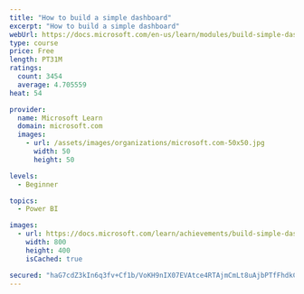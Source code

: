 ```yaml
---
title: "How to build a simple dashboard"
excerpt: "How to build a simple dashboard"
webUrl: https://docs.microsoft.com/en-us/learn/modules/build-simple-dashboard/
type: course
price: Free
length: PT31M
ratings:
  count: 3454
  average: 4.705559
heat: 54

provider:
  name: Microsoft Learn
  domain: microsoft.com
  images:
    - url: /assets/images/organizations/microsoft.com-50x50.jpg
      width: 50
      height: 50

levels:
  - Beginner

topics:
  - Power BI

images:
  - url: https://docs.microsoft.com/learn/achievements/build-simple-dashboard-social.png
    width: 800
    height: 400
    isCached: true

secured: "haG7cdZ3kIn6q3fv+Cf1b/VoKH9nIX07EVAtce4RTAjmCmLt8uAjbPTfFhdkCG8XKxsPWGuaKm15UK5YoVKii0TSfQuaXgDkaBRzC9EYALsDey7s9Nl3+QfIeZ07xgejNcJEysp7iop34notnkHhx31GllWvglcsJpRdpbQBefItXS6ucrisvwviVCKBQnXd3wa3h6bBPNWxr2fb844Mh89zFtkJPG3vvWXiC9bcY/b92uRyaZitGtzCcrXK/2mQlW9n3DK7HbL7an1s87RxeSQbjQENGKxYEzKMG8YcdUR8+7JIrLHCUF4kQNa95QpY40yyLJMHsFuhvmCJR4QFCl3ONqE0VFhb03XuftdFuXkWaJQ4LvSUhKDGAwYWWpQxNByC6oMHbqYndgE6PkaFU+YNLGq+hS+6TwYn7O67pa8=;LA79LYX/fMMUTXy190SejA=="
---
```


